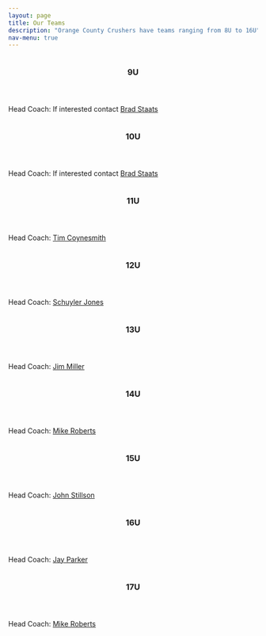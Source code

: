 ```yaml
---
layout: page
title: Our Teams
description: "Orange County Crushers have teams ranging from 8U to 16U"
nav-menu: true
---
```


<!-- Main -->
<div id="main">

<!-- Two -->
<section id="two" class="spotlights">
	<section>
		<a href="9u.html" class="image">
			<img src="assets/images/9u.jpg" alt="" data-position="top center" />
		</a>
		<div class="content">
			<div class="inner">
				<header class="major">
					<h3>9U</h3>
				</header>
                                <p>Head Coach: If interested contact <a href="mailto:bstaats@gmail.com">Brad Staats</a></p>
                                <!--
				<ul class="actions">
					<li><a href="9u.html" class="button">Learn more</a></li>
				</ul>
                                -->
			</div>
		</div>
	</section>
	<section>
		<a href="10u.html" class="image">
			<img src="assets/images/10u.jpg" alt="" data-position="25% 25%" />
		</a>
		<div class="content">
			<div class="inner">
				<header class="major">
					<h3>10U</h3>
				</header>
                                <p>Head Coach: If interested contact <a href="mailto:bstaats@gmail.com">Brad Staats</a></p>
                                <!-- FIXME
				<ul class="actions">
					<li><a href="10u.html" class="button">Learn more</a></li>
				</ul>
                                -->
			</div>
		</div>
	</section>
	<section>
		<a href="11u.html" class="image">
			<img src="assets/images/11u.jpg" alt="" data-position="25% 25%" />
		</a>
		<div class="content">
			<div class="inner">
				<header class="major">
					<h3>11U</h3>
				</header>
				<p>Head Coach: <a href="mailto:coynesmith@gmail.com">Tim Coynesmith</a></p>
                                <!-- FIXME
				<ul class="actions">
					<li><a href="11u.html" class="button">Learn more</a></li>
				</ul>
                                -->
			</div>
		</div>
	</section>
	<section>
		<a href="12u.html" class="image">
			<img src="assets/images/12u.jpg" alt="" data-position="25% 25%" />
		</a>
		<div class="content">
			<div class="inner">
				<header class="major">
					<h3>12U</h3>
				</header>
				<p>Head Coach: <a href="mailto:schuyler.jones@duke.edu">Schuyler Jones</a></p>
                                <!-- FIXME
				<ul class="actions">
					<li><a href="12u.html" class="button">Learn more</a></li>
				</ul>
                                -->
			</div>
		</div>
	</section>
	<section>
		<a href="13u.html" class="image">
			<img src="assets/images/13u.jpg" alt="" data-position="25% 25%" />
		</a>
		<div class="content">
			<div class="inner">
				<header class="major">
					<h3>13U</h3>
				</header>
				<p>Head Coach: <a href="mailto:jmiller@woodwardadvisors.com">Jim Miller</a></p>
                                <!-- FIXME
				<ul class="actions">
					<li><a href="13u.html" class="button">Learn more</a></li>
				</ul>
                                -->
			</div>
		</div>
	</section>
	<section>
		<a href="14u.html" class="image">
			<img src="assets/images/14u.jpg" alt="" data-position="25% 25%" />
		</a>
		<div class="content">
			<div class="inner">
				<header class="major">
					<h3>14U</h3>
				</header>
				<p>Head Coach: <a href="mailto:mpr1020@yahoo.com">Mike Roberts</a></p>
                                <!-- FIXME
				<ul class="actions">
					<li><a href="14u.html" class="button">Learn more</a></li>
				</ul>
                                -->
			</div>
		</div>
	</section>
	<section>
		<a href="15u.html" class="image">
			<img src="assets/images/15u1.jpg" alt="" data-position="25% 25%" />
		</a>
		<div class="content">
			<div class="inner">
				<header class="major">
					<h3>15U</h3>
				</header>
				<p>Head Coach: <a href="mailto:jstillson10@gmail.com">John Stillson</a></p>
                                <!-- FIXME
				<ul class="actions">
					<li><a href="15u.html" class="button">Learn more</a></li>
				</ul>
                                -->
			</div>
		</div>
	</section>
	<section>
		<a href="16u.html" class="image">
			<img src="assets/images/16u.jpg" alt="" data-position="25% 25%" />
		</a>
		<div class="content">
			<div class="inner">
				<header class="major">
					<h3>16U</h3>
				</header>
				<p>Head Coach: <a href="mailto:jamesmparker93@gmail.com">Jay Parker</a></p>
                                <!-- FIXME
				<ul class="actions">
					<li><a href="16u.html" class="button">Learn more</a></li>
				</ul>
                                -->
			</div>
		</div>
	</section>
	<section>
		<a href="17u.html" class="image">
			<img src="assets/images/17u.jpg" alt="" data-position="25% 25%" />
		</a>
		<div class="content">
			<div class="inner">
				<header class="major">
					<h3>17U</h3>
				</header>
				<p>Head Coach: <a href="mailto:mpr1020@yahoo.com">Mike Roberts</a></p>
                                <!-- FIXME
				<ul class="actions">
					<li><a href="17u.html" class="button">Learn more</a></li>
				</ul>
                                -->
			</div>
		</div>
	</section>
</section>
</div>
